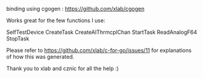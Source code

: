 binding using cgogen : https://github.com/xlab/cgogen

Works great for the few functions I use:

SelfTestDevice
CreateTask
CreateAIThrmcplChan
StartTask
ReadAnalogF64
StopTask


Please refer to https://github.com/xlab/c-for-go/issues/11 for explanations of how this was generated.

Thank you to xlab and cznic for all the help :)

